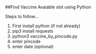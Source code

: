 ##Find Vaccine Avaiable slot using Python

Steps to follow...
1. First install python (if not already)
2. pip3 install requests
3. python3 vaccine_by_pincode.py
4. enter pincode
5. enter date (optional)

